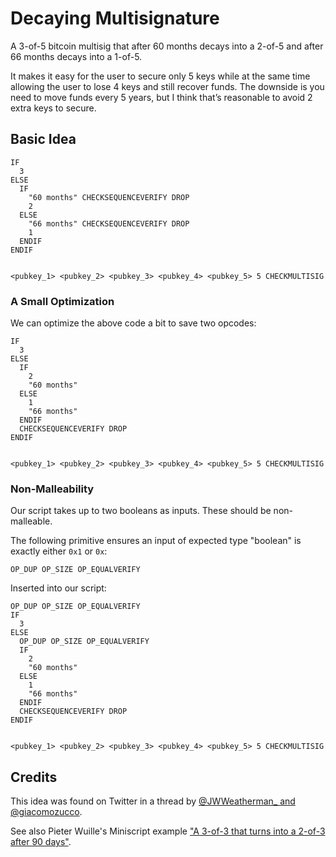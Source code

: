 # Decaying Multisignature 

A 3-of-5 bitcoin multisig that after 60 months decays into a 2-of-5 and after 66 months decays into a 1-of-5.
 
It makes it easy for the user to secure only 5 keys while at the same time allowing the user to lose 4 keys and still recover funds.
The downside is you need to move funds every 5 years, but I think that’s reasonable to avoid 2 extra keys to secure.

## Basic Idea
```
IF
  3
ELSE
  IF
    "60 months" CHECKSEQUENCEVERIFY DROP
    2
  ELSE
    "66 months" CHECKSEQUENCEVERIFY DROP
    1
  ENDIF
ENDIF


<pubkey_1> <pubkey_2> <pubkey_3> <pubkey_4> <pubkey_5> 5 CHECKMULTISIG
```

### A Small Optimization
We can optimize the above code a bit to save two opcodes:
```
IF
  3
ELSE
  IF
    2
    "60 months" 
  ELSE
    1
    "66 months"
  ENDIF
  CHECKSEQUENCEVERIFY DROP
ENDIF


<pubkey_1> <pubkey_2> <pubkey_3> <pubkey_4> <pubkey_5> 5 CHECKMULTISIG
```

### Non-Malleability 
Our script takes up to two booleans as inputs. These should be non-malleable.

The following primitive ensures an input of expected type "boolean" is exactly either `0x1` or `0x`:

```
OP_DUP OP_SIZE OP_EQUALVERIFY
```
Inserted into our script:
```
OP_DUP OP_SIZE OP_EQUALVERIFY
IF
  3
ELSE
  OP_DUP OP_SIZE OP_EQUALVERIFY
  IF
    2
    "60 months" 
  ELSE
    1
    "66 months"
  ENDIF
  CHECKSEQUENCEVERIFY DROP
ENDIF


<pubkey_1> <pubkey_2> <pubkey_3> <pubkey_4> <pubkey_5> 5 CHECKMULTISIG
```


## Credits 
This idea was found on Twitter in a thread by [@JWWeatherman_ and @giacomozucco](https://twitter.com/JWWeatherman_/status/1249101431161774080).

See also Pieter Wuille's Miniscript example ["A 3-of-3 that turns into a 2-of-3 after 90 days"](http://bitcoin.sipa.be/miniscript/).
